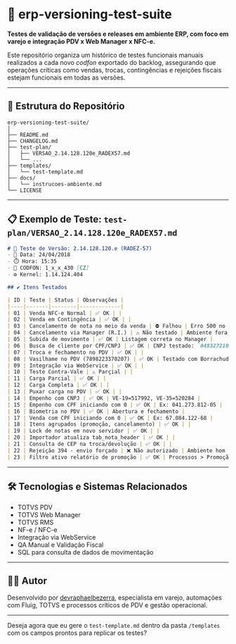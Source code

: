 # 🧪 erp-versioning-test-suite

**Testes de validação de versões e releases em ambiente ERP, com foco em varejo e integração PDV x Web Manager x NFC-e.**

Este repositório organiza um histórico de testes funcionais manuais realizados a cada novo *codfon* exportado do backlog, assegurando que operações críticas como vendas, trocas, contingências e rejeições fiscais estejam funcionais em todas as versões.

---

## 📂 Estrutura do Repositório

```
erp-versioning-test-suite/
│
├── README.md
├── CHANGELOG.md
├── test-plan/
│   ├── VERSAO_2.14.128.120e_RADEX57.md
│   └── ...
├── templates/
│   └── test-template.md
├── docs/
│   └── instrucoes-ambiente.md
└── LICENSE
```

---

## 📋 Exemplo de Teste: `test-plan/VERSAO_2.14.128.120e_RADEX57.md`

```markdown
# 🧪 Teste de Versão: 2.14.128.120.e (RADEZ-57)
- 📅 Data: 24/04/2018
- ⏱️ Hora: 15:35
- 💾 CODFON: 1_x_x_430 [CZ]
- ⚙️ Kernel: 1.14.124.404

## ✔️ Itens Testados

| ID | Teste | Status | Observações |
|----|-------|--------|-------------|
| 01 | Venda NFC-e Normal | ✅ OK | |
| 02 | Venda em Contingência | ✅ OK | |
| 03 | Cancelamento de nota no meio da venda | ⛔ Falhou | Erro 500 no manager |
| 04 | Cancelamento via Manager (R.I.) | ⚠️ Não testado | Ambiente fora do ar |
| 05 | Subida de movimento | ✅ OK | Listagem correta no Manager |
| 06 | Busca de cliente por CPF/CNPJ | ✅ OK | CNPJ testado: `04832721000119` |
| 07 | Troca e fechamento no PDV | ✅ OK | |
| 08 | Vasilhame no PDV (7898223370207) | ✅ OK | Testado com Borrachudo |
| 09 | Integração via WebService | ✅ OK | |
| 10 | Teste Contra-Vale | ⚠️ Parçial | |
| 11 | Carga Parcial | ✅ OK | |
| 12 | Carga Completa | ✅ OK | |
| 13 | Puxar carga no PDV | ✅ OK | |
| 14 | Empenho com CNPJ | ✅ OK | VE-19=517992, VE-35=520284 |
| 15 | Empenho com CPF iniciando com 0 | ✅ OK | Ex: 041.273.812-05 |
| 16 | Biometria no PDV | ✅ OK | Abertura e fechamento |
| 17 | Venda com CPF iniciando com 0 | ✅ OK | Ex: 67.084.122-68 |
| 18 | Itens agrupados (promoção, cancelamento) | ✅ OK | |
| 19 | Lock de notas em novo servidor | ✅ OK | |
| 20 | Importador atualiza tab_nota_header | ✅ OK | |
| 21 | Consulta de CEP na troca/devolução | ✅ OK | |
| 22 | Rejeição 394 - envio forçado | ❌ Não autorizado | Ambiente hom indisponível |
| 23 | Filtro ativo relatório de promoção | ✅ OK | Processos > Promoção > Relatórios |
```

---

## 🛠️ Tecnologias e Sistemas Relacionados

* TOTVS PDV
* TOTVS Web Manager
* TOTVS RMS
* NF-e / NFC-e
* Integração via WebService
* QA Manual e Validação Fiscal
* SQL para consulta de dados de movimentação

---

## 👨‍💼 Autor

Desenvolvido por [devraphaelbezerra](https://github.com/devraphaelbezerra), especialista em varejo, automações com Fluig, TOTVS e processos críticos de PDV e gestão operacional.

---

Deseja agora que eu gere o `test-template.md` dentro da pasta `/templates` com os campos prontos para replicar os testes?
